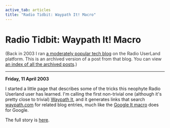 ```yaml
---
active_tab: articles
title: "Radio Tidbit: Waypath It! Macro"
---
```

# Radio Tidbit: Waypath It! Macro

<div style="color:#333">(Back in 2003 I ran <a href="http://radio.weblogs.com/0122027/">a moderately popular tech blog</a> on the Radio UserLand platform.  This is an archived version of a post from that blog. You can view <a href="/articles/radio-blog/index.html">an index of all the archived posts</a>.)</div><hr>
<b>Friday, 11 April 2003</b>
<p>
I started a little page that describes some of the tricks this neophyte Radio Userland user has learned.  I'm calling the first non-trivial one (although it's pretty close to trivial) <a href="http://radio.weblogs.com/0122027/stories/2003/04/11/radioTidbits.html#waypathit" title="Radio Tidbits: Waypath It">Waypath It</a>, and it generates links that search <a href="http://waypath.com/" title="waypath.com">waypath.com</a> for related blog entries, much like the <a href="http://radio.userland.com/googleItMacro" title="New feature: Google-It! Macro for Item Templates">Google It macro</a> does for Google.<p>

The full story is <a href="http://radio.weblogs.com/0122027/stories/2003/04/11/radioTidbits.html" title="Radio Tidbits">here</a>.
  </p>
